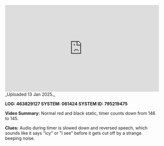 
<iframe 
  src="https://drive.google.com/file/d/1bXALjyA8w1HfRnNJ6Jnk_ML_HHrftg8R/preview" 
  style="width:100%; aspect-ratio:16/9; border:0;"
  allowfullscreen>
</iframe>
_Uploaded 13 Jan 2025._

**LOG: 463829127
SYSTEM: 061424
SYSTEM ID: 795219475**

**Video Summary:** Normal red and black static, timer counts down from 146 to 145.

**Clues:** Audio during timer is slowed down and reversed speech, which sounds like it says "icy" or "I see" before it gets cut off by a strange beeping noise.